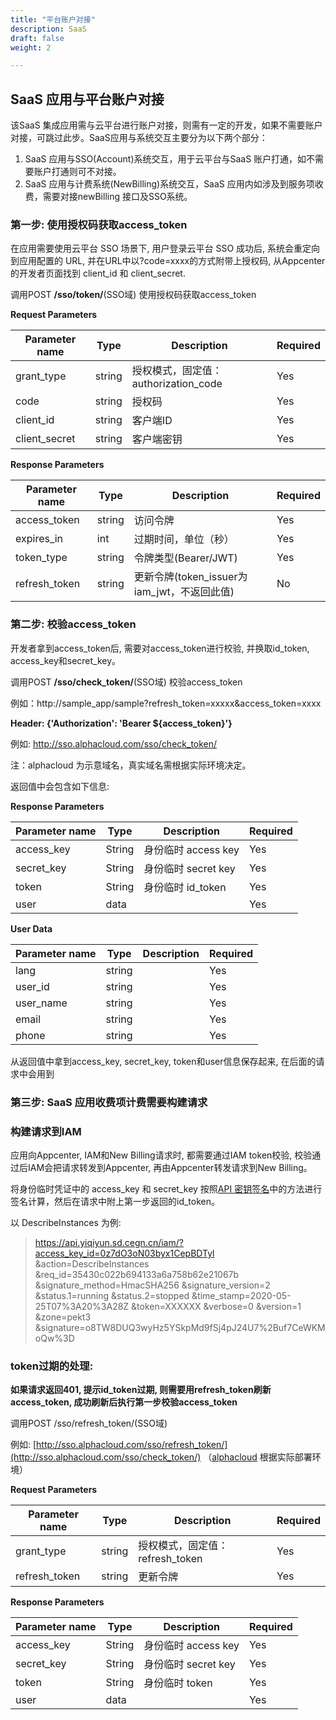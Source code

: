 ```yaml
---
title: "平台账户对接"
description: SaaS
draft: false
weight: 2

---
```


## SaaS 应用与平台账户对接

该SaaS 集成应用需与云平台进行账户对接，则需有一定的开发，如果不需要账户对接，可跳过此步。SaaS应用与系统交互主要分为以下两个部分：

1. SaaS 应用与SSO(Account)系统交互，用于云平台与SaaS 账户打通，如不需要账户打通则可不对接。
2. SaaS 应用与计费系统(NewBilling)系统交互，SaaS 应用内如涉及到服务项收费，需要对接newBilling 接口及SSO系统。

### 第一步: 使用授权码获取access_token

在应用需要使用云平台 SSO 场景下, 用户登录云平台 SSO 成功后, 系统会重定向到应用配置的 URL, 并在URL中以?code=xxxx的方式附带上授权码, 从Appcenter的开发者页面找到 client_id 和 client_secret. 

调用POST **/sso/token/**(SSO域) 使用授权码获取access_token

**Request Parameters**

| **Parameter name** | **Type** | **Description**                      | **Required** |
| ------------------ | -------- | ------------------------------------ | ------------ |
| grant_type         | string   | 授权模式，固定值：authorization_code | Yes          |
| code               | string   | 授权码                               | Yes          |
| client_id          | string   | 客户端ID                             | Yes          |
| client_secret      | string   | 客户端密钥                           | Yes          |


**Response Parameters**

| **Parameter name** | **Type** | **Description**                             | **Required** |
| ------------------ | -------- | ------------------------------------------- | ------------ |
| access_token       | string   | 访问令牌                                    | Yes          |
| expires_in         | int      | 过期时间，单位（秒）                        | Yes          |
| token_type         | string   | 令牌类型(Bearer/JWT)                        | Yes          |
| refresh_token      | string   | 更新令牌(token_issuer为iam_jwt，不返回此值) | No           |


### 第二步: 校验access_token

开发者拿到access_token后, 需要对access_token进行校验, 并换取id_token, access_key和secret_key。

调用POST **/sso/check_token/**(SSO域) 校验access_token

例如：http://sample_app/sample?refresh_token=xxxxx&access_token=xxxx

**Header: {'Authorization': 'Bearer ${access_token}'}** 

例如: http://sso.alphacloud.com/sso/check_token/

注：alphacloud 为示意域名，真实域名需根据实际环境决定。

返回值中会包含如下信息:

**Response Parameters**

| **Parameter name** | **Type** | **Description**     | **Required** |
| ------------------ | -------- | ------------------- | ------------ |
| access_key         | String   | 身份临时 access key | Yes          |
| secret_key         | String   | 身份临时 secret key | Yes          |
| token              | String   | 身份临时 id_token   | Yes          |
| user               | data     |                     | Yes          |

**User Data**

| **Parameter name** | **Type** | **Description** | **Required** |
| ------------------ | -------- | --------------- | ------------ |
| lang               | string   |                 | Yes          |
| user_id            | string   |                 | Yes          |
| user_name          | string   |                 | Yes          |
| email              | string   |                 | Yes          |
| phone              | string   |                 | Yes          |

从返回值中拿到access_key, secret_key, token和user信息保存起来, 在后面的请求中会用到

### 第三步: SaaS 应用收费项计费需要构建请求

### 构建请求到IAM

应用向Appcenter, IAM和New Billing请求时, 都需要通过IAM token校验, 校验通过后IAM会把请求转发到Appcenter, 再由Appcenter转发请求到New Billing。

将身份临时凭证中的 access_key 和 secret_key 按照[API 密钥签名](/development_docs/api/signature/)中的方法进行签名计算，然后在请求中附上第一步返回的id_token。

以 DescribeInstances 为例:

>https://api.yiqiyun.sd.cegn.cn/iam/?access_key_id=0z7dO3oN03byx1CepBDTyl
>&action=DescribeInstances
>&req_id=35430c022b694133a6a758b62e21067b
>&signature_method=HmacSHA256
>&signature_version=2
>&status.1=running
>&status.2=stopped
>&time_stamp=2020-05-25T07%3A20%3A28Z
>&token=XXXXXX
>&verbose=0
>&version=1
>&zone=pekt3
>&signature=o8TW8DUQ3wyHz5YSkpMd9fSj4pJ24U7%2Buf7CeWKMoQw%3D

###  token过期的处理:

**如果请求返回401, 提示id_token过期, 则需要用refresh_token刷新access_token, 成功刷新后执行第一步校验access_token**

调用POST /sso/refresh_token/(SSO域)

例如: [http://sso.alphacloud.com/sso/refresh_token/](http://sso.alphacloud.com/sso/check_token/) （[alphacloud](http://sso.alphacloud.com/sso/check_token/) 根据实际部署环境）

**Request Parameters**

| **Parameter name** | **Type** | **Description**                 | **Required** |
| ------------------ | -------- | ------------------------------- | ------------ |
| grant_type         | string   | 授权模式，固定值：refresh_token | Yes          |
| refresh_token      | string   | 更新令牌                        | Yes          |

**Response Parameters**

| **Parameter name** | **Type** | **Description**     | **Required** |
| ------------------ | -------- | ------------------- | ------------ |
| access_key         | String   | 身份临时 access key | Yes          |
| secret_key         | String   | 身份临时 secret key | Yes          |
| token              | String   | 身份临时 token      | Yes          |
| user               | data     |                     | Yes          |

